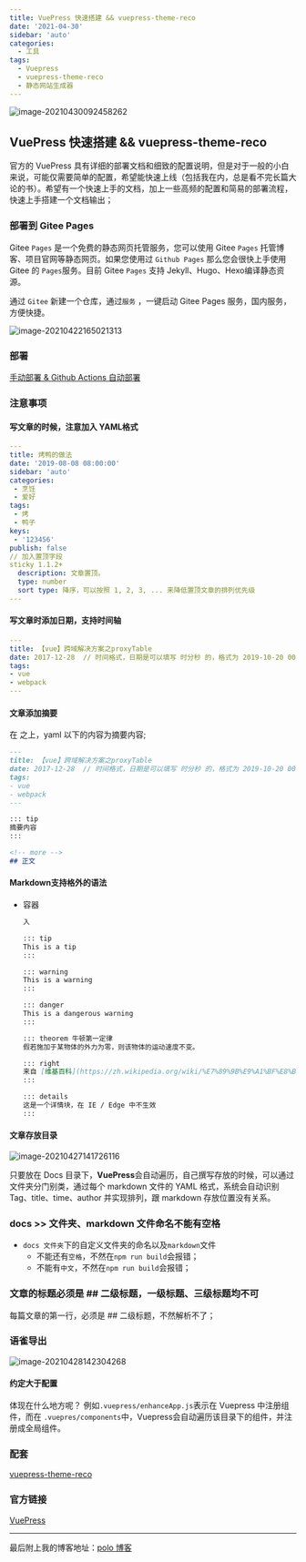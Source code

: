 ```yaml
---
title: VuePress 快速搭建 && vuepress-theme-reco
date: '2021-04-30'
sidebar: 'auto'
categories:
  - 工具
tags:
  - Vuepress
  - vuepress-theme-reco
  - 静态网站生成器
---
```




![image-20210430092458262](https://markdown-typora.oss-cn-shenzhen.aliyuncs.com/20210430092459.png)
## VuePress 快速搭建 && vuepress-theme-reco
 官方的 VuePress 具有详细的部署文档和细致的配置说明，但是对于一般的小白来说，可能仅需要简单的配置，希望能快速上线（包括我在内，总是看不完长篇大论的书）。希望有一个快速上手的文档，加上一些高频的配置和简易的部署流程，快速上手搭建一个文档输出；

### 部署到 Gitee Pages

Gitee `Pages` 是一个免费的静态网页托管服务，您可以使用 Gitee `Pages` 托管博客、项目官网等静态网页。如果您使用过 `Github Pages` 那么您会很快上手使用 Gitee 的 `Pages`服务。目前 Gitee `Pages` 支持 Jekyll、Hugo、Hexo编译静态资源。

通过 `Gitee` 新建一个仓库，通过`服务` ，一键启动 Gitee Pages 服务，国内服务，方便快捷。



![image-20210422165021313](https://markdown-typora.oss-cn-shenzhen.aliyuncs.com/20210422165036.png)

### 部署

[手动部署 & Github Actions 自动部署](https://vuepress-theme-reco.recoluan.com/views/other/deploy.html#%E6%89%8B%E5%8A%A8%E9%83%A8%E7%BD%B2)

### 注意事项

#### 写文章的时候，注意加入 YAML格式

```yaml
---
title: 烤鸭的做法
date: '2019-08-08 08:00:00'
sidebar: 'auto'
categories:
 - 烹饪
 - 爱好
tags:
 - 烤
 - 鸭子
keys:
 - '123456'
publish: false
// 加入置顶字段
sticky 1.1.2+
  description: 文章置顶。
  type: number
  sort type: 降序，可以按照 1, 2, 3, ... 来降低置顶文章的排列优先级
---
```



#### 写文章时添加日期，支持时间轴

```yaml
---
title: 【vue】跨域解决方案之proxyTable
date: 2017-12-28  // 时间格式，日期是可以填写 时分秒 的，格式为 2019-10-20 00:00:00。
tags:
- vue
- webpack
---
```



#### 文章添加摘要

在<!-- more --> 之上，yaml 以下的内容为摘要内容;

```markdown
---
title: 【vue】跨域解决方案之proxyTable
date: 2017-12-28  // 时间格式，日期是可以填写 时分秒 的，格式为 2019-10-20 00:00:00。
tags:
- vue
- webpack
---

::: tip
摘要内容
:::

<!-- more -->
## 正文
```

#### Markdown支持格外的语法

- 容器

  ```markdown
  入

  ::: tip
  This is a tip
  :::

  ::: warning
  This is a warning
  :::

  ::: danger
  This is a dangerous warning
  :::

  ::: theorem 牛顿第一定律
  假若施加于某物体的外力为零，则该物体的运动速度不变。

  ::: right
  来自 [维基百科](https://zh.wikipedia.org/wiki/%E7%89%9B%E9%A1%BF%E8%BF%90%E5%8A%A8%E5%AE%9A%E5%BE%8B)
  :::

  ::: details
  这是一个详情块，在 IE / Edge 中不生效
  :::
  ```



#### 文章存放目录

![image-20210427141726116](https://markdown-typora.oss-cn-shenzhen.aliyuncs.com/20210427141738.png)

只要放在 Docs 目录下，**VuePress**会自动遍历，自己撰写存放的时候，可以通过文件夹分门别类，通过每个 markdown 文件的 YAML 格式，系统会自动识别 Tag、title、time、author 并实现排列，跟 markdown 存放位置没有关系。



### docs >> 文件夹、markdown 文件命名不能有空格

- `docs 文件夹`下的自定义文件夹的命名以及`markdown`文件
  - 不能还有`空格`，不然在`npm run build`会报错；
  - 不能有`中文`，不然在`npm run build`会报错；



### 文章的标题必须是  ## 二级标题，一级标题、三级标题均不可

每篇文章的第一行，必须是 ## 二级标题，不然解析不了；



### 语雀导出

![image-20210428142304268](https://markdown-typora.oss-cn-shenzhen.aliyuncs.com/20210428142305.png)



#### 约定大于配置

体现在什么地方呢？ 例如`.vuepress/enhanceApp.js`表示在 Vuepress 中注册组件，而在 `.vuepres/components`中，Vuepress会自动遍历该目录下的组件，并注册成全局组件。

### 配套

[vuepress-theme-reco](https://vuepress-theme-reco.recoluan.com/views/1.x/)

### 官方链接

[VuePress](https://vuepress.vuejs.org/zh/)



-----

最后附上我的博客地址：[polo 博客](https://palapple.github.io/polo/)

